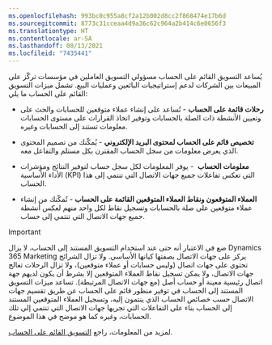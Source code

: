 ```yaml
---
ms.openlocfilehash: 993bc0c955a8cf2a12b002d8cc2f868474e17b6d
ms.sourcegitcommit: 8773c31cceaa4d9a36c62c964a2b414c6e0656f3
ms.translationtype: HT
ms.contentlocale: ar-SA
ms.lasthandoff: 08/13/2021
ms.locfileid: "7435441"
---
```

يُساعد التسويق القائم على الحساب مسؤولي التسويق العاملين في مؤسسات تركّز على المبيعات بين الشركات لدعم إستراتيجيات البائعين وعمليات البيع. تشمل ميزات التسويق القائم على الحساب ما يلي:

-   **رحلات قائمة على الحساب** - تُساعد على إنشاء عملاء متوقعين للحسابات والحث على اتخاذ القرارات على مستوى الحسابات‏‎ وتعيين الأنشطة ذات الصلة بالحسابات وتوفير معلومات تستند إلى الحسابات وغيره.

-   **تخصيص قائم على الحساب لمحتوى البريد الإلكتروني** - يُمكّنك من تصميم المحتوى الذي يعرض معلومات من سجل الحساب المقترن بكل مستلم والتفاعل معه.

-   **معلومات الحساب**  - يوفر المعلومات لكل سجل حساب لتوفير النتائج ومؤشرات الأداء الأساسية‬ (KPI) التي تعكس تفاعلات جميع جهات الاتصال التي تنتمي إلى هذا الحساب.

-   **العملاء المتوقعون ونقاط العملاء المتوقعين القائمة على الحساب** - تُمكّنك من إنشاء عملاء متوقعين على صلة بالحسابات وتسجيل نقاط لكل واحد منهم لعكس أنشطة جميع جهات الاتصال التي تنتمي إلى حساب.

> [!IMPORTANT]
> ضع في الاعتبار أنه حتى عند استخدام التسويق المستند إلى الحساب، لا يزال Dynamics 365 Marketing يركز على جهات الاتصال بصفتها كيانها الأساسي. ولا تزال الشرائح تحتوي على جهات اتصال (وليس حسابات أو عملاء متوقعين)، ولا تزال الرحلات تعالج جهات الاتصال، ولا يمكن تسجيل نقاط العملاء المتوقعين إلا بشرط أن يكون لديهم جهة اتصال رئيسية معينة أو حساب أصل (مع جهات الاتصال المرتبطة). تساعد ميزات التسويق المستند إلى الحساب في توفير منظور قائم على الحساب عن طريق تقسيم جهات الاتصال حسب خصائص الحساب الذي ينتمون إليه، وتسجيل العملاء المتوقعين المستند إلى الحساب بناء على التفاعلات التي تجريها جهات الاتصال التي تنتمي إلى تلك الحسابات، وغيره كما هو موضح في هذا الموضوع.

لمزيد من المعلومات، راجع [‏‫التسويق القائم على الحساب‬](/dynamics365/marketing/account-based-marketing/?azure-portal=true).
